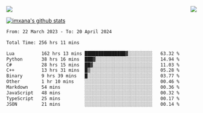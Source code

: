 <p>
  <a href="https://count.getloli.com/"><img src="https://count.getloli.com/get/@xana.readme?theme=moebooru-h"></a>
  <img src="https://weather-icon.journeyad.repl.co/@hangzhou?v=1" align="right">
</p>


<a href="https://github.com/imxana"><img align="center" src="https://github-readme-stats.vercel.app/api?username=imxana&show_icons=true&include_all_commits=true&hide_border=tru&custom_title=imxana%27s%20Github%20Stats" alt="imxana's github stats" /></a> 

<!--START_SECTION:waka-->

```txt
From: 22 March 2023 - To: 20 April 2024

Total Time: 256 hrs 11 mins

Lua          162 hrs 13 mins ███████████████▓░░░░░░░░░   63.32 %
Python       38 hrs 16 mins  ███▓░░░░░░░░░░░░░░░░░░░░░   14.94 %
C#           28 hrs 15 mins  ██▓░░░░░░░░░░░░░░░░░░░░░░   11.03 %
C++          13 hrs 31 mins  █▒░░░░░░░░░░░░░░░░░░░░░░░   05.28 %
Binary       9 hrs 39 mins   █░░░░░░░░░░░░░░░░░░░░░░░░   03.77 %
Other        1 hr 10 mins    ░░░░░░░░░░░░░░░░░░░░░░░░░   00.46 %
Markdown     54 mins         ░░░░░░░░░░░░░░░░░░░░░░░░░   00.36 %
JavaScript   48 mins         ░░░░░░░░░░░░░░░░░░░░░░░░░   00.32 %
TypeScript   25 mins         ░░░░░░░░░░░░░░░░░░░░░░░░░   00.17 %
JSON         21 mins         ░░░░░░░░░░░░░░░░░░░░░░░░░   00.14 %
```

<!--END_SECTION:waka-->
